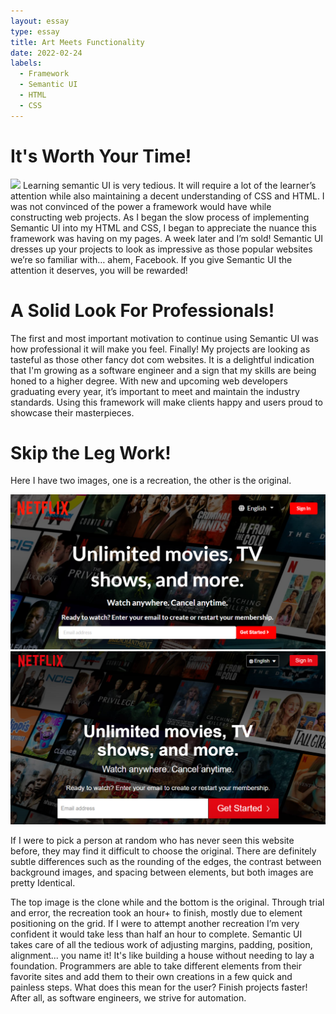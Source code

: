 ```yaml
---
layout: essay
type: essay
title: Art Meets Functionality
date: 2022-02-24
labels:
  - Framework
  - Semantic UI
  - HTML
  - CSS
---
```


# It's Worth Your Time!

<img class= "ui medium left floated image" src="https://assets.entrepreneur.com/content/3x2/2000/20190910104502-Greencurrency.jpeg?auto=webp&quality=95&crop=16:9&width=675">
Learning semantic UI is very tedious. It will require a lot of the learner’s attention while also maintaining a decent understanding of CSS and HTML. I was not convinced of the power a framework would have while constructing web projects. As I began the slow process of implementing Semantic UI into my HTML and CSS, I began to appreciate the nuance this framework was having on my pages. A week later and I’m sold! Semantic UI dresses up your projects to look as impressive as those popular websites we’re so familiar with… ahem, Facebook. If you give Semantic UI the attention it deserves, you will be rewarded!

# A Solid Look For Professionals!

The first and most important motivation to continue using Semantic UI was how professional it will make you feel. Finally! My projects are looking as tasteful as those other fancy dot com websites. It is a delightful indication that I'm growing as a software engineer and a sign that my skills are being honed to a higher degree. With new and upcoming web developers graduating every year, it’s important to meet and maintain the industry standards. Using this framework will make clients happy and users proud to showcase their masterpieces. 

# Skip the Leg Work!

Here I have two images, one is a recreation, the other is the original. 

<div>
  <img class="ui right large floated image" src="https://github.com/carakaki808/carakaki808.github.io/blob/master/images/NetflixClone.png?raw=true">
  
  
  
  <img class="ui right large floated image" src="https://github.com/carakaki808/carakaki808.github.io/blob/master/images/NetflixOrig.png?raw=true">
  </div>
  
If I were to pick a person at random who has never seen this website before, they may find it difficult to choose the original. There are definitely subtle differences such as the rounding of the edges, the contrast between background images, and spacing between elements, but both images are pretty Identical.

The top image is the clone while and the bottom is the original. Through trial and error, the recreation took an hour+ to finish, mostly due to element positioning on the grid. If I were to attempt another recreation I’m very confident it would take less than half an hour to complete. Semantic UI takes care of all the tedious work of adjusting margins, padding, position, alignment... you name it! It's like building a house without needing to lay a foundation. Programmers are able to take different elements from their favorite sites and add them to their own creations in a few quick and painless steps. What does this mean for the user? Finish projects faster! After all, as software engineers, we strive for automation.


